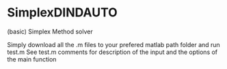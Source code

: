# SimplexDINDAUTO
(basic) Simplex Method solver


Simply download all the .m files to your prefered matlab path folder and run test.m
See test.m comments for description of the input and the options of the main function
